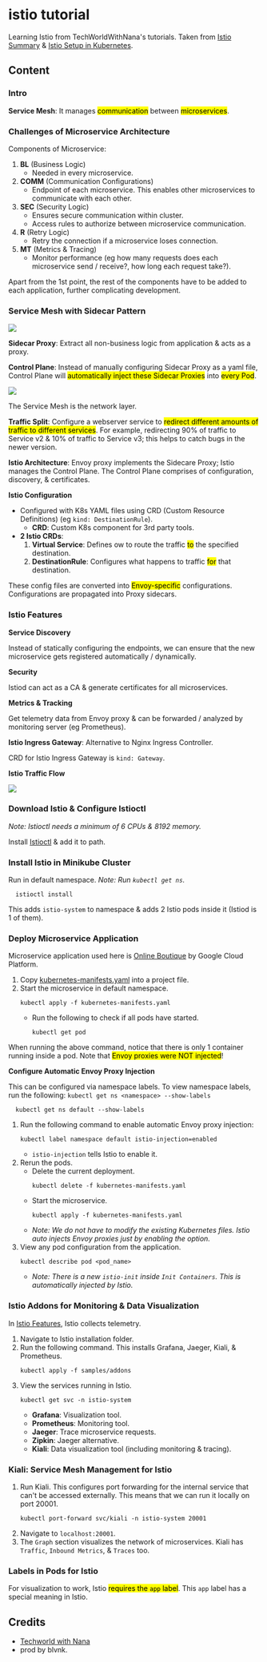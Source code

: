 # istio tutorial

Learning Istio from TechWorldWithNana's tutorials. Taken from [Istio Summary](https://youtu.be/16fgzklcF7Y) & [Istio Setup in Kubernetes](https://youtu.be/voAyroDb6xk).

## Content

### Intro

**Service Mesh**: It manages <mark>communication</mark> between <mark>microservices</mark>.

### Challenges of Microservice Architecture

Components of Microservice:

1. **BL** (Business Logic)
   - Needed in every microservice.
2. **COMM** (Communication Configurations)
   - Endpoint of each microservice. This enables other microservices to communicate with each other.
3. **SEC** (Security Logic)
   - Ensures secure communication within cluster.
   - Access rules to authorize between microservice communication.
4. **R** (Retry Logic)
   - Retry the connection if a microservice loses connection.
5. **MT** (Metrics & Tracing)
   - Monitor performance (eg how many requests does each microservice send / receive?, how long each request take?).

Apart from the 1st point, the rest of the components have to be added to each application, further complicating development. 

### Service Mesh with Sidecar Pattern

![](assets/sidecar_pattern.png)

**Sidecar Proxy**: Extract all non-business logic from application & acts as a proxy.

**Control Plane**: Instead of manually configuring Sidecar Proxy as a yaml file, Control Plane will <mark>automatically inject these Sidecar Proxies</mark> into <mark>every Pod</mark>.

![](assets/service_mesh.png)

The Service Mesh is the network layer.

**Traffic Split**: Configure a webserver service to <mark>redirect different amounts of traffic to different services</mark>. For example, redirecting 90% of traffic to Service v2 & 10% of traffic to Service v3; this helps to catch bugs in the newer version.

**Istio Architecture**: Envoy proxy implements the Sidecare Proxy; Istio manages the Control Plane. The Control Plane comprises of configuration, discovery, & certificates.

**Istio Configuration**

- Configured with K8s YAML files using CRD (Custom Resource Definitions) (eg `kind: DestinationRule`).
  - **CRD**: Custom K8s component for 3rd party tools.
- **2 Istio CRDs**:
   1. **Virtual Service**: Defines ow to route the traffic <mark>to</mark> the specified destination.
   2. **DestinationRule**:  Configures what happens to traffic <mark>for</mark> that destination.

These config files are converted into <mark>Envoy-specific</mark> configurations. Configurations are propagated into Proxy sidecars.

### Istio Features

**Service Discovery**

Instead of statically configuring the endpoints, we can ensure that the new microservice gets registered automatically / dynamically.

**Security**

Istiod can act as a CA & generate certificates for all microservices.

**Metrics & Tracking**

Get telemetry data from Envoy proxy & can be forwarded / analyzed by monitoring server (eg Prometheus).

**Istio Ingress Gateway**: Alternative to Nginx Ingress Controller.

CRD for Istio Ingress Gateway is `kind: Gateway`.

**Istio Traffic Flow**

![](assets/istio_traffic_flow.png)

### Download Istio & Configure Istioctl

*Note: Istioctl needs a minimum of 6 CPUs & 8192 memory.*

Install [Istioctl](https://istio.io/latest/docs/setup/install/istioctl/) & add it to path.

### Install Istio in Minikube Cluster

Run in default namespace. *Note: Run `kubectl get ns`.*

      istioctl install

This adds `istio-system` to namespace & adds 2 Istio pods inside it (Istiod is 1 of them).

### Deploy Microservice Application

Microservice application used here is [Online Boutique](https://github.com/GoogleCloudPlatform/microservices-demo) by Google Cloud Platform.

1. Copy [kubernetes-manifests.yaml](https://github.com/GoogleCloudPlatform/microservices-demo/blob/main/release/kubernetes-manifests.yaml) into a project file.
2. Start the microservice in default namespace.
   ```
   kubectl apply -f kubernetes-manifests.yaml
   ```
   - Run the following to check if all pods have started.
      ```
      kubectl get pod
      ```

When running the above command, notice that there is only 1 container running inside a pod. Note that <mark>Envoy proxies were NOT injected</mark>!

**Configure Automatic Envoy Proxy Injection**

This can be configured via namespace labels. To view namespace labels, run the following: `kubectl get ns <namespace> --show-labels`

      kubectl get ns default --show-labels

1. Run the following command to enable automatic Envoy proxy injection:
   ```
   kubectl label namespace default istio-injection=enabled
   ```
   - `istio-injection` tells Istio to enable it.
2. Rerun the pods.
   - Delete the current deployment.
      ```
      kubectl delete -f kubernetes-manifests.yaml
      ```
   - Start the microservice.
      ```
      kubectl apply -f kubernetes-manifests.yaml
      ```
   - *Note: We do not have to modify the existing Kubernetes files. Istio auto injects Envoy proxies just by enabling the option.*
3. View any pod configuration from the application.
   ```
   kubectl describe pod <pod_name>
   ```
   - *Note: There is a new `istio-init` inside `Init Containers`. This is automatically injected by Istio.*

### Istio Addons for Monitoring & Data Visualization

In [Istio Features](#istio-features), Istio collects telemetry.

1. Navigate to Istio installation folder.
2. Run the following command. This installs Grafana, Jaeger, Kiali, & Prometheus.
   ```
   kubectl apply -f samples/addons
   ```
3. View the services running in Istio.
   ```
   kubectl get svc -n istio-system
   ```
   - **Grafana**: Visualization tool.
   - **Prometheus**: Monitoring tool.
   - **Jaeger**: Trace microservice requests.
   - **Zipkin**: Jaeger alternative.
   - **Kiali**: Data visualization tool (including monitoring & tracing).   

### Kiali: Service Mesh Management for Istio

1. Run Kiali. This configures port forwarding for the internal service that can't be accessed externally. This means that we can run it locally on port 20001.
   ```
   kubectl port-forward svc/kiali -n istio-system 20001
   ```
2. Navigate to `localhost:20001`.
3. The `Graph` section visualizes the network of microservices. Kiali has `Traffic`, `Inbound Metrics`, & `Traces` too. 

### Labels in Pods for Istio

For visualization to work, Istio <mark>requires the `app` label</mark>. This `app` label has a special meaning in Istio.

## Credits

- [Techworld with Nana](https://twitter.com/Njuchi_)
- prod by blvnk.